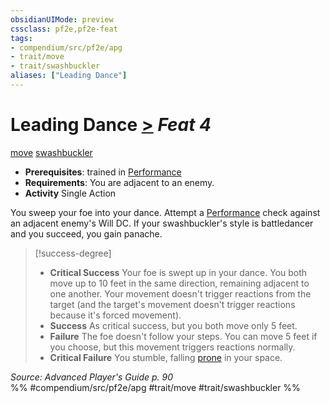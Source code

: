 ```yaml
---
obsidianUIMode: preview
cssclass: pf2e,pf2e-feat
tags:
- compendium/src/pf2e/apg
- trait/move
- trait/swashbuckler
aliases: ["Leading Dance"]
---
```

# Leading Dance  [>](chapter-9-playing-the-game.md#Actions "Single Action") *Feat 4*  
[move](move.md "Move Combat Trait")  [swashbuckler](Reference/Rules/Traits/swashbuckler-apg.md "Swashbuckler Class Trait")  

- **Prerequisites**: trained in [Performance](skills.md#Performance)
- **Requirements**: You are adjacent to an enemy.
- **Activity** Single Action

You sweep your foe into your dance. Attempt a [Performance](skills.md#Performance) check against an adjacent enemy's Will DC. If your swashbuckler's style is battledancer and you succeed, you gain panache.

> [!success-degree] 
> - **Critical Success** Your foe is swept up in your dance. You both move up to 10 feet in the same direction, remaining adjacent to one another. Your movement doesn't trigger reactions from the target (and the target's movement doesn't trigger reactions because it's forced movement).
> - **Success** As critical success, but you both move only 5 feet.
> - **Failure** The foe doesn't follow your steps. You can move 5 feet if you choose, but this movement triggers reactions normally.
> - **Critical Failure** You stumble, falling [prone](conditions.md#Prone) in your space.

*Source: Advanced Player's Guide p. 90*  
%% #compendium/src/pf2e/apg #trait/move #trait/swashbuckler %%